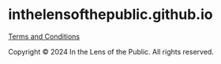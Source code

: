 # inthelensofthepublic.github.io
<a href="https://inthelensofthepublic.github.io/termscon.html">Terms and Conditions</a>

Copyright © 2024 In the Lens of the Public. All rights reserved.
